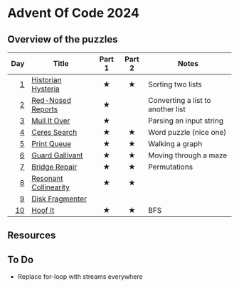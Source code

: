 # Advent Of Code 2024

## Overview of the puzzles

|  Day | Title                   | Part 1  | Part 2  | Notes                             |
|-----:|-------------------------|:-------:|:-------:|-----------------------------------|
|  [1] | [Historian Hysteria]    | &#9733; | &#9733; | Sorting two lists                 |
|  [2] | [Red-Nosed Reports]     | &#9733; |         | Converting a list to another list |
|  [3] | [Mull It Over]          | &#9733; |         | Parsing an input string           |
|  [4] | [Ceres Search]          | &#9733; | &#9733; | Word puzzle (nice one)            |
|  [5] | [Print Queue]           | &#9733; | &#9733; | Walking a graph                   |
|  [6] | [Guard Gallivant]       | &#9733; | &#9733; | Moving through a maze             |
|  [7] | [Bridge Repair]         | &#9733; | &#9733; | Permutations                      |
|  [8] | [Resonant Collinearity] | &#9733; | &#9733; |                                   |
|  [9] | [Disk Fragmenter]       |         |         |                                   |
| [10] | [Hoof It]               | &#9733; | &#9733; | BFS                               |

## Resources

## To Do

* Replace for-loop with streams everywhere

[1]: src/main/kotlin/Day01.kt
[2]: src/main/kotlin/Day02.kt
[3]: src/main/kotlin/Day03.kt
[4]: src/main/kotlin/Day04.kt
[5]: src/main/kotlin/Day05.kt
[6]: src/main/kotlin/Day06.kt
[7]: src/main/kotlin/Day07.kt
[8]: src/main/kotlin/Day08.kt
[9]: src/main/kotlin/Day09.kt
[10]: src/main/kotlin/Day10.kt

[Historian Hysteria]: https://adventofcode.com/2024/day/1
[Red-Nosed Reports]: https://adventofcode.com/2024/day/2
[Mull It Over]: https://adventofcode.com/2024/day/3
[Ceres Search]: https://adventofcode.com/2024/day/4
[Print Queue]: https://adventofcode.com/2024/day/5
[Guard Gallivant]: https://adventofcode.com/2024/day/6
[Bridge Repair]: https://adventofcode.com/2024/day/7
[Resonant Collinearity]: https://adventofcode.com/2024/day/8
[Disk Fragmenter]: https://adventofcode.com/2024/day/9
[Hoof It]: https://adventofcode.com/2024/day/10

